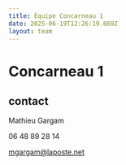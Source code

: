 ```yaml
---
title: Équipe Concarneau 1
date: 2025-06-19T12:26:19.669Z
layout: team
---
```


# Concarneau 1



## contact 

Mathieu Gargam

 06 48 89 28 14

mgargam@laposte.net

